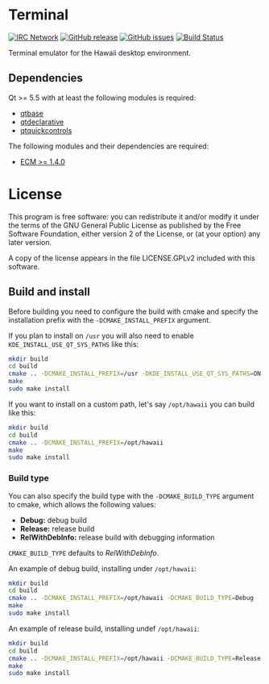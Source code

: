 Terminal
========

[![IRC Network](https://img.shields.io/badge/irc-freenode-blue.svg "IRC Freenode")](https://webchat.freenode.net/?channels=hawaii-desktop)
[![GitHub release](https://img.shields.io/github/release/hawaii-desktop/hawaii-terminal.svg)](https://github.com/hawaii-desktop/hawaii-terminal)
[![GitHub issues](https://img.shields.io/github/issues/hawaii-desktop/hawaii-terminal.svg)](https://github.com/hawaii-desktop/hawaii-terminal/issues)
[![Build Status](https://travis-ci.org/hawaii-desktop/hawaii-terminal.svg?branch=master)](https://travis-ci.org/hawaii-desktop/hawaii-terminal)

Terminal emulator for the Hawaii desktop environment.

## Dependencies

Qt >= 5.5 with at least the following modules is required:

* [qtbase](http://code.qt.io/cgit/qt/qtbase.git)
* [qtdeclarative](http://code.qt.io/cgit/qt/qtdeclarative.git)
* [qtquickcontrols](http://code.qt.io/cgit/qt/qtquickcontrols.git)

The following modules and their dependencies are required:

* [ECM >= 1.4.0](http://quickgit.kde.org/?p=extra-cmake-modules.git)

# License

This program is free software: you can redistribute it and/or modify
it under the terms of the GNU General Public License as published by
the Free Software Foundation, either version 2 of the License, or
(at your option) any later version.

A copy of the license appears in the file LICENSE.GPLv2 included
with this software.

## Build and install

Before building you need to configure the build with cmake and
specify the installation prefix with the `-DCMAKE_INSTALL_PREFIX`
argument.

If you plan to install on ``/usr`` you will also need to enable
`KDE_INSTALL_USE_QT_SYS_PATHS` like this:

```sh
mkdir build
cd build
cmake .. -DCMAKE_INSTALL_PREFIX=/usr -DKDE_INSTALL_USE_QT_SYS_PATHS=ON
make
sudo make install
```

If you want to install on a custom path, let's say ``/opt/hawaii`` you
can build like this:

```sh
mkdir build
cd build
cmake .. -DCMAKE_INSTALL_PREFIX=/opt/hawaii
make
sudo make install
```

### Build type

You can also specify the build type with the `-DCMAKE_BUILD_TYPE` argument to cmake,
which allows the following values:

* **Debug:** debug build
* **Release:** release build
* **RelWithDebInfo:** release build with debugging information

`CMAKE_BUILD_TYPE` defaults to *RelWithDebInfo*.

An example of debug build, installing under ``/opt/hawaii``:

```sh
mkdir build
cd build
cmake .. -DCMAKE_INSTALL_PREFIX=/opt/hawaii -DCMAKE_BUILD_TYPE=Debug
make
sudo make install
```

An example of release build, installing undef ``/opt/hawaii``:

```sh
mkdir build
cd build
cmake .. -DCMAKE_INSTALL_PREFIX=/opt/hawaii -DCMAKE_BUILD_TYPE=Release
make
sudo make install
```
